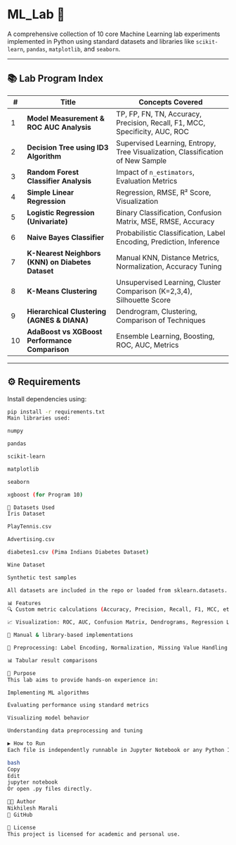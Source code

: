 # ML_Lab 🚀  
A comprehensive collection of 10 core Machine Learning lab experiments implemented in Python using standard datasets and libraries like `scikit-learn`, `pandas`, `matplotlib`, and `seaborn`.

---

## 📚 Lab Program Index

| #  | Title                                                                 | Concepts Covered                                                                |
|----|-----------------------------------------------------------------------|---------------------------------------------------------------------------------|
| 1  | **Model Measurement & ROC AUC Analysis**                              | TP, FP, FN, TN, Accuracy, Precision, Recall, F1, MCC, Specificity, AUC, ROC     |
| 2  | **Decision Tree using ID3 Algorithm**                                 | Supervised Learning, Entropy, Tree Visualization, Classification of New Sample  |
| 3  | **Random Forest Classifier Analysis**                                 | Impact of `n_estimators`, Evaluation Metrics                                    |
| 4  | **Simple Linear Regression**                                          | Regression, RMSE, R² Score, Visualization                                       |
| 5  | **Logistic Regression (Univariate)**                                  | Binary Classification, Confusion Matrix, MSE, RMSE, Accuracy                    |
| 6  | **Naive Bayes Classifier**                                            | Probabilistic Classification, Label Encoding, Prediction, Inference             |
| 7  | **K-Nearest Neighbors (KNN) on Diabetes Dataset**                     | Manual KNN, Distance Metrics, Normalization, Accuracy Tuning                    |
| 8  | **K-Means Clustering**                                                | Unsupervised Learning, Cluster Comparison (K=2,3,4), Silhouette Score           |
| 9  | **Hierarchical Clustering (AGNES & DIANA)**                           | Dendrogram, Clustering, Comparison of Techniques                                |
| 10 | **AdaBoost vs XGBoost Performance Comparison**                        | Ensemble Learning, Boosting, ROC, AUC, Metrics                                  |

---

## ⚙️ Requirements

Install dependencies using:

```bash
pip install -r requirements.txt
Main libraries used:

numpy

pandas

scikit-learn

matplotlib

seaborn

xgboost (for Program 10)

📁 Datasets Used
Iris Dataset

PlayTennis.csv

Advertising.csv

diabetes1.csv (Pima Indians Diabetes Dataset)

Wine Dataset

Synthetic test samples

All datasets are included in the repo or loaded from sklearn.datasets.

📊 Features
🔍 Custom metric calculations (Accuracy, Precision, Recall, F1, MCC, etc.)

📈 Visualization: ROC, AUC, Confusion Matrix, Dendrograms, Regression Line

🧪 Manual & library-based implementations

🔁 Preprocessing: Label Encoding, Normalization, Missing Value Handling

📊 Tabular result comparisons

🧠 Purpose
This lab aims to provide hands-on experience in:

Implementing ML algorithms

Evaluating performance using standard metrics

Visualizing model behavior

Understanding data preprocessing and tuning

▶️ How to Run
Each file is independently runnable in Jupyter Notebook or any Python IDE:

bash
Copy
Edit
jupyter notebook
Or open .py files directly.

👨‍💻 Author
Nikhilesh Marali
📌 GitHub

📜 License
This project is licensed for academic and personal use.
